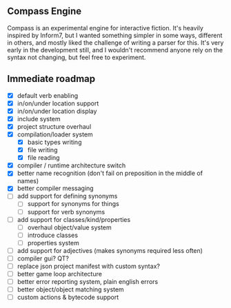 ## Compass Engine

Compass is an experimental engine for interactive fiction. It's heavily inspired by Inform7, but I wanted something simpler in some ways, different in others, and mostly liked the challenge of writing a parser for this. It's very early in the development still, and I wouldn't recommend anyone rely on the syntax not changing, but feel free to experiment.

## Immediate roadmap

- [x] default verb enabling
- [x] in/on/under location support
- [x] in/on/under location display
- [x] include system
- [x] project structure overhaul
- [x] compilation/loader system
	- [x] basic types writing
	- [x] file writing
	- [x] file reading
- [x] compiler / runtime architecture switch
- [x] better name recognition (don't fail on preposition in the middle of names)
- [x] better compiler messaging
- [ ] add support for defining synonyms
	- [ ] support for synonyms for things
	- [ ] support for verb synonyms
- [ ] add support for classes/kind/properties
    - [ ] overhaul object/value system
    - [ ] introduce classes
    - [ ] properties system
- [ ] add support for adjectives (makes synonyms required less often)
- [ ] compiler gui? QT?
- [ ] replace json project manifest with custom syntax?
- [ ] better game loop architecture
- [ ] better error reporting system, plain english errors
- [ ] better object/object matching system
- [ ] custom actions & bytecode support

